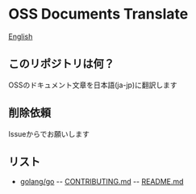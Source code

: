 # OSS Documents Translate
[English](../README.md)

## このリポジトリは何？
OSSのドキュメント文章を日本語(ja-jp)に翻訳します

## 削除依頼
Issueからでお願いします

## リスト
- [golang/go](https://github.com/golang/go)
-- [CONTRIBUTING.md](../contents/golang/go/CONTRIBUTING.md)
-- [README.md](../contents/golang/go/README.md)
